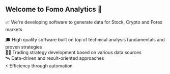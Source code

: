 ## Welcome to Fomo Analytics :vulcan_salute:

📈 We're developing software to generate data for Stock, Crypto and Forex markets

:mortar_board: High quality software built on top of technical analysis fundamentals and proven strategies </br>
:scientist: Trading strategy development based on various data sources </br>
🛰️ Data-driven and result-oriented approaches </br>
:zap: Efficiency through automation  </br>
